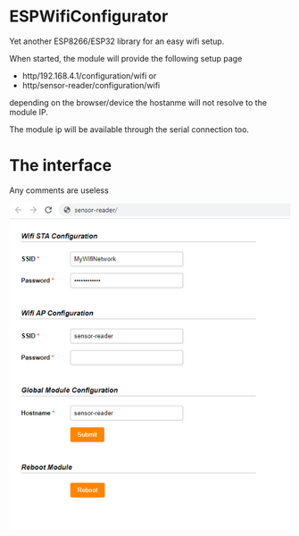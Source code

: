# ESPWifiConfigurator

Yet another ESP8266/ESP32 library for an easy wifi setup. 

When started, the module will provide the following setup page

* http/192.168.4.1/configuration/wifi or
* http/sensor-reader/configuration/wifi

depending on the browser/device the hostanme will not resolve to the module IP. 

The module ip will be available through the serial connection too.

# The interface
Any comments are useless 

![The configuration page](documentation/configuration_image.png)
